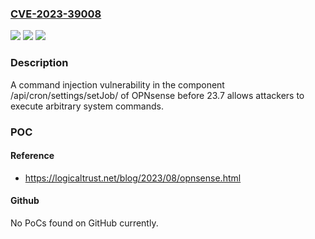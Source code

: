 ### [CVE-2023-39008](https://cve.mitre.org/cgi-bin/cvename.cgi?name=CVE-2023-39008)
![](https://img.shields.io/static/v1?label=Product&message=n%2Fa&color=blue)
![](https://img.shields.io/static/v1?label=Version&message=n%2Fa&color=blue)
![](https://img.shields.io/static/v1?label=Vulnerability&message=n%2Fa&color=brighgreen)

### Description

A command injection vulnerability in the component /api/cron/settings/setJob/ of OPNsense before 23.7 allows attackers to execute arbitrary system commands.

### POC

#### Reference
- https://logicaltrust.net/blog/2023/08/opnsense.html

#### Github
No PoCs found on GitHub currently.

